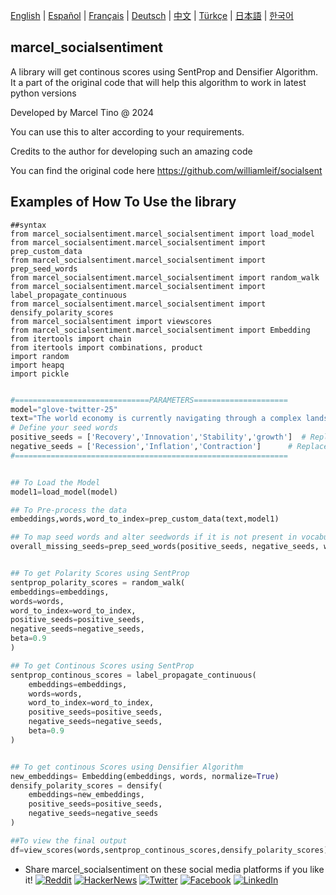 [English](README.md) | [Español](./docs/README.es.md) | [Français](./docs/README.fr.md) | [Deutsch](./docs/README.de.md) | [中文](./docs/README.zh.md) | [Türkçe](./docs/README.tr.md) | [日本語](./docs/README.ja.md) | [한국어](./docs/README.ko.md)

## marcel_socialsentiment

A library will get continous scores using SentProp and Densifier Algorithm. It a part of the original code that will help this algorithm to work in latest python versions

Developed by Marcel Tino @ 2024


You can use this to alter according to your requirements.

Credits to the author for developing such an amazing code

You can find the original code here
https://github.com/williamleif/socialsent

## Examples of How To Use the library 

```
##syntax
from marcel_socialsentiment.marcel_socialsentiment import load_model
from marcel_socialsentiment.marcel_socialsentiment import prep_custom_data
from marcel_socialsentiment.marcel_socialsentiment import prep_seed_words
from marcel_socialsentiment.marcel_socialsentiment import random_walk
from marcel_socialsentiment.marcel_socialsentiment import label_propagate_continuous
from marcel_socialsentiment.marcel_socialsentiment import densify_polarity_scores 
from marcel_socialsentiment import viewscores
from marcel_socialsentiment.marcel_socialsentiment import Embedding
from itertools import chain
from itertools import combinations, product
import random
import heapq
import pickle
```


```python

#==============================PARAMETERS=====================
model="glove-twitter-25"
text="The world economy is currently navigating through a complex landscape, marked by varying levels of growth across regions. While some economies are experiencing robust GDP expansion, others are grappling with the threat of a potential recession, often driven by factors like rising inflation and supply chain disruptions. Central banks in many countries are implementing monetary tightening measures, such as increasing interest rates, in an attempt to curb inflationary pressures. However, these policies run the risk of triggering stagflation, where stagnant growth coincides with high inflation. Global trade deficits and mounting national debts have further strained economic recovery efforts, particularly in emerging markets. Meanwhile, key sectors such as manufacturing and services are seeing uneven recovery rates, leading to concerns over long-term economic stability. The threat of a prolonged bear market and reduced consumer purchasing power continues to cast a shadow on global economic sentiment, with many experts warning that a sustained period of economic contraction could be on the horizon. Despite these challenges, pockets of economic resilience remain, fueled by fiscal stimulus and innovation in sectors like technology and renewable energy."
# Define your seed words
positive_seeds = ['Recovery','Innovation','Stability','growth']  # Replace with your positive seed words
negative_seeds = ['Recession','Inflation','Contraction']      # Replace with your negative seed words
#=============================================================


## To Load the Model
model1=load_model(model)

## To Pre-process the data
embeddings,words,word_to_index=prep_custom_data(text,model1)

## To map seed words and alter seedwords if it is not present in vocabulary
overall_missing_seeds=prep_seed_words(positive_seeds, negative_seeds, word_to_index,model1)


## To get Polarity Scores using SentProp
sentprop_polarity_scores = random_walk(
embeddings=embeddings,
words=words,
word_to_index=word_to_index,
positive_seeds=positive_seeds,
negative_seeds=negative_seeds,
beta=0.9
)

## To get Continous Scores using SentProp
sentprop_continous_scores = label_propagate_continuous(
    embeddings=embeddings,
    words=words,
    word_to_index=word_to_index,
    positive_seeds=positive_seeds,
    negative_seeds=negative_seeds,
    beta=0.9
)


## To get continous Scores using Densifier Algorithm
new_embeddings= Embedding(embeddings, words, normalize=True)
densify_polarity_scores = densify(
    embeddings=new_embeddings,
    positive_seeds=positive_seeds,
    negative_seeds=negative_seeds
)

##To view the final output
df=view_scores(words,sentprop_continous_scores,densify_polarity_scores)

```


+ Share marcel_socialsentiment on these social media platforms if you like it!
[![Reddit](https://img.shields.io/badge/share%20on-reddit-red?style=flat-square&logo=reddit)](https://reddit.com/submit?url=https://github.com/Kanaries/pygwalker&title=Say%20Hello%20to%20pygwalker%3A%20Combining%20Jupyter%20Notebook%20with%20a%20Tableau-like%20UI)
[![HackerNews](https://img.shields.io/badge/share%20on-hacker%20news-orange?style=flat-square&logo=ycombinator)](https://news.ycombinator.com/submitlink?u=https://github.com/Kanaries/pygwalker)
[![Twitter](https://img.shields.io/badge/share%20on-twitter-03A9F4?style=flat-square&logo=twitter)](https://twitter.com/share?url=https://github.com/Kanaries/pygwalker&text=Say%20Hello%20to%20pygwalker%3A%20Combining%20Jupyter%20Notebook%20with%20a%20Tableau-alternative%20UI)
[![Facebook](https://img.shields.io/badge/share%20on-facebook-1976D2?style=flat-square&logo=facebook)](https://www.facebook.com/sharer/sharer.php?u=https://github.com/Kanaries/pygwalker)
[![LinkedIn](https://img.shields.io/badge/share%20on-linkedin-3949AB?style=flat-square&logo=linkedin)](https://www.linkedin.com/shareArticle?url=https://github.com/Kanaries/pygwalker&&title=Say%20Hello%20to%20pygwalker%3A%20Combining%20Jupyter%20Notebook%20with%20a%20Tableau-alternative%20UI)
